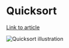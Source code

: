# Quicksort

[Link to article](http://www.growingwiththeweb.com/2012/12/algorithm-quicksort.html)

![Quicksort illustration](http://3.bp.blogspot.com/-BxLdCZWaa04/UL26tO0IBLI/AAAAAAAAKwo/rt4aPwe66iw/s1600/Quicksort.png)